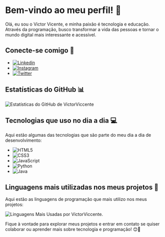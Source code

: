 # Bem-vindo ao meu perfil! 👋

Olá, eu sou o Victor Vicente, e minha paixão é tecnologia e educação. Através da programação, busco transformar a vida das pessoas e tornar o mundo digital mais interessante e acessível.

## Conecte-se comigo 📱

- [![Linkedin](https://img.shields.io/badge/LinkedIn-0077B5?style=for-the-badge&logo=linkedin&logoColor=white)](https://www.linkedin.com/in/victor-vicente-44093415a/)
- [![Instagram](https://img.shields.io/badge/Instagram-E4405F?style=for-the-badge&logo=instagram&logoColor=white)](https://instagram.com/victorviccente)
- [![Twitter](https://img.shields.io/badge/Twitter-1DA1F2?style=for-the-badge&logo=twitter&logoColor=white)](https://twitter.com/victorviccente_)

## Estatísticas do GitHub 📊

![Estatísticas do GitHub de VictorViccente](https://github-readme-stats.vercel.app/api?username=victorviccente&show_icons=true&theme=dracula&count_private=true)

## Tecnologias que uso no dia a dia 💻

Aqui estão algumas das tecnologias que são parte do meu dia a dia de desenvolvimento:

- ![HTML5](https://img.shields.io/badge/HTML5-E34F26?style=for-the-badge&logo=html5&logoColor=white)
- ![CSS3](https://img.shields.io/badge/CSS3-1572B6?style=for-the-badge&logo=css3&logoColor=white)
- ![JavaScript](https://img.shields.io/badge/JavaScript-323330?style=for-the-badge&logo=javascript&logoColor=F7DF1E)
- ![Python](https://img.shields.io/badge/Python-14354C?style=for-the-badge&logo=python&logoColor=white)
- ![Java](https://img.shields.io/badge/Java-ED8B00?style=for-the-badge&logo=openjdk&logoColor=white)

## Linguagens mais utilizadas nos meus projetos 📝

Aqui estão as linguagens de programação que mais utilizo nos meus projetos:

![Linguagens Mais Usadas por VictorViccente](https://github-readme-stats.vercel.app/api/top-langs/?username=victorviccente&theme=blue-green).

Fique à vontade para explorar meus projetos e entrar em contato se quiser colaborar ou aprender mais sobre tecnologia e programação! 😊🚀
